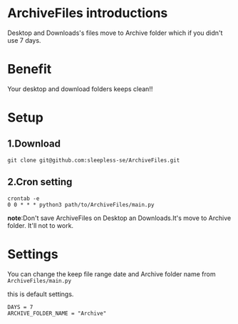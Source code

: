 # ArchiveFiles introductions

Desktop and Downloads's files move to Archive folder which if you didn't use 7 days.

# Benefit

Your desktop and download folders keeps clean!!

# Setup

## 1.Download

`git clone git@github.com:sleepless-se/ArchiveFiles.git`


## 2.Cron setting
```
crontab -e
0 0 * * * python3 path/to/ArchiveFiles/main.py
```
**note**:Don't save ArchiveFiles on Desktop an Downloads.It's move to Archive folder. It'll not to work.

# Settings

You can change the keep file range date and Archive folder name from `ArchiveFiles/main.py` 

this is default settings.

```
DAYS = 7 
ARCHIVE_FOLDER_NAME = "Archive"
```